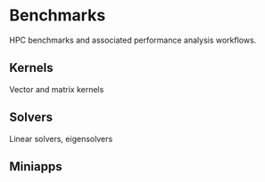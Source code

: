 # Benchmarks
HPC benchmarks and associated performance analysis workflows.

## Kernels
Vector and matrix kernels

## Solvers
Linear solvers, eigensolvers

## Miniapps
